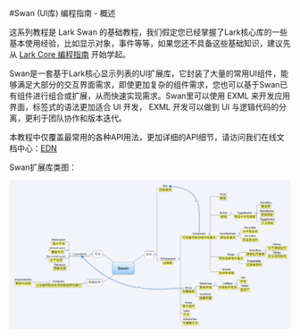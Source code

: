 #Swan (UI库) 编程指南 - 概述

这系列教程是 Lark Swan 的基础教程，我们假定您已经掌握了Lark核心库的一些基本使用经验，比如显示对象，事件等等，如果您还不具备这些基础知识，建议先从 [Lark Core 编程指南](../core/README.md) 开始学起。
  
Swan是一套基于Lark核心显示列表的UI扩展库，它封装了大量的常用UI组件，能够满足大部分的交互界面需求，即使更加复杂的组件需求，您也可以基于Swan已有组件进行组合或扩展，从而快速实现需求。Swan里可以使用 EXML 来开发应用界面，标签式的语法更加适合 UI 开发， EXML 开发可以做到 UI 与逻辑代码的分离，更利于团队协作和版本迭代。

本教程中仅覆盖最常用的各种API用法，更加详细的API细节，请访问我们在线文档中心：[EDN](http://edn.egret.com/cn/index.php/apidoc/Lark/)

Swan扩展库类图：

![](Swan.png)